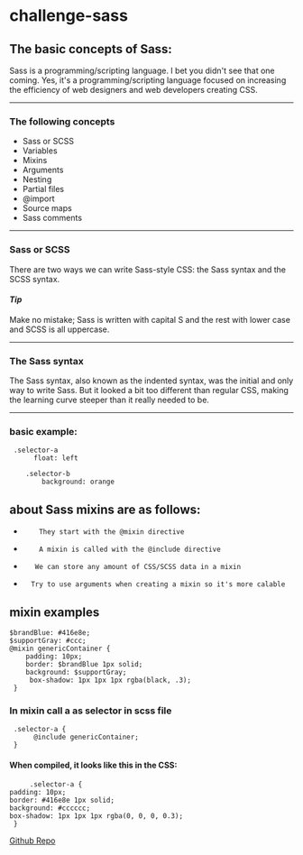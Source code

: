 # challenge-sass

## The basic concepts of Sass:

 Sass is a programming/scripting language. I bet you didn't see that one coming. Yes, it's a programming/scripting language focused on increasing the efficiency of web designers and web developers creating CSS.


---


 ### The following concepts 


 - Sass or SCSS
- Variables
- Mixins
- Arguments
- Nesting
- Partial files
- @import
- Source maps
- Sass comments

---

### Sass or SCSS
There are two ways we can write Sass-style CSS: the Sass syntax and the SCSS syntax.

#### *Tip*
Make no mistake; Sass is written with capital S and the rest with lower case and SCSS is all uppercase.


----------

### The Sass syntax
The Sass syntax, also known as the indented syntax, was the initial and only way to write Sass. But it looked a bit too different than regular CSS, making the learning curve steeper than it really needed to be.

---
###  basic example:


     .selector-a
          float: left
 
        .selector-b
            background: orange
            
           

## about Sass mixins are as follows:

-         They start with the @mixin directive
 -         A mixin is called with the @include directive
  -        We can store any amount of CSS/SCSS data in a mixin
   -       Try to use arguments when creating a mixin so it's more calable

## mixin examples 

    $brandBlue: #416e8e;
    $supportGray: #ccc;
    @mixin genericContainer {
        padding: 10px;
        border: $brandBlue 1px solid;
        background: $supportGray;
         box-shadow: 1px 1px 1px rgba(black, .3);
     }


### In mixin call a as selector in scss file 

     .selector-a {
          @include genericContainer;
     }


 #### When compiled, it looks like this in the CSS:
         .selector-a {
    padding: 10px;
    border: #416e8e 1px solid;
    background: #cccccc;
    box-shadow: 1px 1px 1px rgba(0, 0, 0, 0.3);
     }


[Github Repo](https://github.com/galalkoro/challenge-sass)
